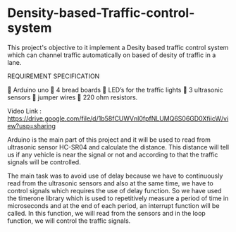 # Density-based-Traffic-control-system

This project's objective to it implement a Desity based traffic control system which can channel traffic automatically on based of desity of traffic in a lane.

REQUIREMENT SPECIFICATION

 Arduino uno
 4 bread boards
 LED’s for the traffic lights
 3 ultrasonic sensors
 jumper wires
 220 ohm resistors.

Video Link :
https://drive.google.com/file/d/1b58fCUWVnl0fpfNLUMQ6S06GD0XfiicW/view?usp=sharing



Arduino is the main part of this project and it will be used to read from
ultrasonic sensor HC-SR04 and calculate the distance. This distance will tell us
if any vehicle is near the signal or not and according to that the traffic signals
will be controlled.

The main task was to avoid use of delay because we have to continuously read
from the ultrasonic sensors and also at the same time, we have to control
signals which requires the use of delay function.
So we have used the timerone library which is used to repetitively measure a
period of time in microseconds and at the end of each period, an interrupt
function will be called. In this function, we will read from the sensors and in
the loop function, we will control the traffic signals.
